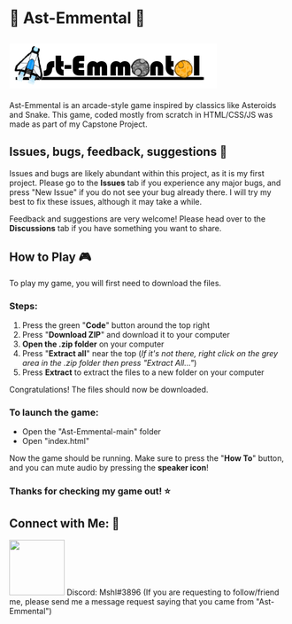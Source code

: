 # :rocket: Ast-Emmental :cheese:
![AstEmmental Title](AstEmmentalTitle.png)
---
Ast-Emmental is an arcade-style game inspired by classics like Asteroids and Snake. 
This game, coded mostly from scratch in HTML/CSS/JS was made as part of my Capstone Project.

## Issues, bugs, feedback, suggestions :ant:
Issues and bugs are likely abundant within this project, as it is my first project.
Please go to the **Issues** tab if you experience any major bugs, and press "New Issue" if you do not see your bug already there.
I will try my best to fix these issues, although it may take a while.

Feedback and suggestions are very welcome! Please head over to the **Discussions** tab if you have something you want to share.

## How to Play :video_game:
To play my game, you will first need to download the files. 

### Steps:
1. Press the green "**Code**" button around the top right
2. Press "**Download ZIP**" and download it to your computer 
3. **Open the .zip folder** on your computer
4. Press "**Extract all**" near the top (*If it's not there, right click on the grey area in the .zip folder then press "Extract All..."*)
5. Press **Extract** to extract the files to a new folder on your computer 

Congratulations! The files should now be downloaded.

### To launch the game:
- Open the "Ast-Emmental-main" folder 
- Open "index.html"

Now the game should be running. Make sure to press the "**How To**" button, and you can mute audio by pressing the **speaker icon**!

### Thanks for checking my game out! :star:

## Connect with Me: :speech_balloon:
[<img src="https://raw.githubusercontent.com/rahuldkjain/github-profile-readme-generator/master/src/images/icons/Social/instagram.svg" width="100" height="100">](https://instagram.com/mshl_1209_)
Discord: Mshl#3896
(If you are requesting to follow/friend me, please send me a message request saying that you came from "Ast-Emmental")
